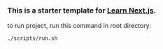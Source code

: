 ### This is a starter template for [Learn Next.js](https://nextjs.org/learn).

to run project, run this command in root directory:

```bash
./scripts/run.sh
```
